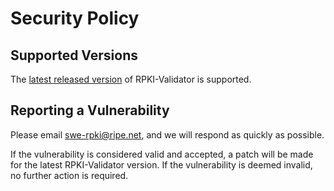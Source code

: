 # Security Policy

## Supported Versions

The [latest released version](https://ftp.ripe.net/tools/rpki/validator3/prod/) of RPKI-Validator is supported.

## Reporting a Vulnerability

Please email swe-rpki@ripe.net, and we will respond as quickly as possible.

If the vulnerability is considered valid and accepted, a patch will be made for the latest RPKI-Validator version.
If the vulnerability is deemed invalid, no further action is required.
